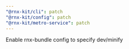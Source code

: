 ```yaml
---
"@rnx-kit/cli": patch
"@rnx-kit/config": patch
"@rnx-kit/metro-service": patch
---
```


Enable rnx-bundle config to specify dev/minify
